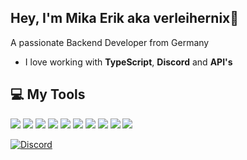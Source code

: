 ## Hey, I'm Mika Erik aka verleihernix👋
A passionate Backend Developer from Germany
- I love working with **TypeScript**, **Discord** and **API's**

## 💻 My Tools
[![](https://skillicons.dev/icons?i=typescript)](https://www.typescriptlang.org/ "TypeScript")
[![](https://skillicons.dev/icons?i=javascript)](https://developer.mozilla.org/en-US/docs/Web/JavaScript/ "JavaScript")
[![](https://skillicons.dev/icons?i=webstorm)](https://jetbrains.com/webstorm/ "WebStorm")
[![](https://skillicons.dev/icons?i=vscode)](https://code.visualstudio.com/ "Visual Studio Code")
[![](https://skillicons.dev/icons?i=discordbots)](https://discord.dev/ "Discord Bots")
[![](https://skillicons.dev/icons?i=nodejs)](https://nodejs.org/ "NodeJS")
[![](https://skillicons.dev/icons?i=discordjs)](https://discord.js.org/ "Discord.JS")
[![](https://skillicons.dev/icons?i=deno)](https://deno.com/ "Deno")
[![](https://skillicons.dev/icons?i=sqlite)](https://sqlite.org/ "SQLite")
[![](https://skillicons.dev/icons?i=mongodb)](https://mongodb.com/ "MongoDB")

[![Discord](https://lanyard.cnrad.dev/api/1068903407588495472)](https://discord.com/users/1068903407588495472)
